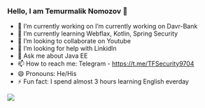 ### Hello, I am Temurmalik Nomozov 👋

- 🔭 I’m currently working on I’m currently working on Davr-Bank
- 🌱 I’m currently learning Webflax, Kotlin, Spring Security
- 👯 I’m looking to collaborate on Youtube
- 🤔 I’m looking for help with Linkidln
- 💬 Ask me about Java EE
- 📫 How to reach me: Telegram - https://t.me/TFSecurity9704
- 😄 Pronouns: He/His
- ⚡ Fun fact: I spend almost 3 hours learning English everday


<img src = "https://github-readme-stats.vercel.app/api?username=TemurUz&&show_icons=true&title_color=ffffff&icon_color=bb2acf&text_color=daf7dc&bg_color=151515">
